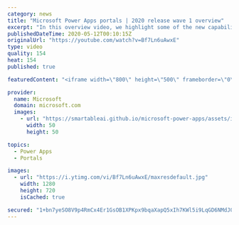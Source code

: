 ```yaml
---
category: news
title: "Microsoft Power Apps portals | 2020 release wave 1 overview"
excerpt: "In this overview video, we highlight some of the new capabilities included in the latest update to Microsoft Power Apps portals.     Here are the capabilities covered:   •    Power BI integration, so you can quickly add Power BI reports, tables, and dashboards to your portals without coding.  •    Themes"
publishedDateTime: 2020-05-12T00:10:15Z
originalUrl: "https://youtube.com/watch?v=Bf7Ln6uAwxE"
type: video
quality: 154
heat: 154
published: true

featuredContent: "<iframe width=\"800\" height=\"500\" frameborder=\"0\" src=\"https://www.youtube.com/embed/Bf7Ln6uAwxE\" allow=\"accelerometer; autoplay; encrypted-media; gyroscope; picture-in-picture\" allowfullscreen></iframe>"

provider:
  name: Microsoft
  domain: microsoft.com
  images:
    - url: "https://smartableai.github.io/microsoft-power-apps/assets/images/organizations/microsoft.com-50x50.jpg"
      width: 50
      height: 50

topics:
  - Power Apps
  - Portals

images:
  - url: "https://i.ytimg.com/vi/Bf7Ln6uAwxE/maxresdefault.jpg"
    width: 1280
    height: 720
    isCached: true

secured: "1+bn7yeSO8V9p4RmCx4Er1GsOB1XPKpx9bqaXapQ5xIh7KWl5i9LqGD6NMdJ0BouMr22Ok6w5uOwGxzgTIZx101sOxbpdmlFcq62mHmZuvrnK5kGQ3WECgRB87VcUtSPaIBzLyWRSQ99x+YMzAlnRaiQPhTUJzANkxpMBU3VnMRgfS7J1nD8qtZfRXslqdfSgQkR9dsOoqtzhiOK7maC2OLpEie4iV/Z0CgqOZBRmfd/54lTc4qF1z4fbXfG2mKA491oMgRByGTKSguq7vbnxZ0ZqxbfF4MYwoFAeTZaAi43QOdhWHTVXq7kv+aWh1stcOrnEpOUFdueth24e5MxpaXN9pszKvJYbyL8oRaHd/c7R9WvaGXx3ctTxh9FQwYlAzv8trOnZm+kxdnKSZRuamZLGrtGD/qs0acCLm4vDvHO1y4tK1+igL5/K+SeCRL8;tyA5bBKMSreW0c6Xee2X7A=="
---
```


